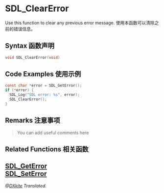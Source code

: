 # SDL_ClearError

Use this function to clear any previous error message.
使用本函数可以清除之前的错误信息。

## Syntax 函数声明
```c
void SDL_ClearError(void)
```
## Code Examples 使用示例
```c
const char *error = SDL_GetError();
if (*error) {
  SDL_Log("SDL error: %s", error);
  SDL_ClearError();
}
```

## Remarks 注意事项
> You can add useful comments here

## Related Functions 相关函数

[SDL_GetError](../Functions/SDL_GetError.md)	
[SDL_SetError](../Functions/SDL_SetError.md)	
-------------------------------------------------------------------
*@[DXkite](https://github.com/DXkite) Translated.*
